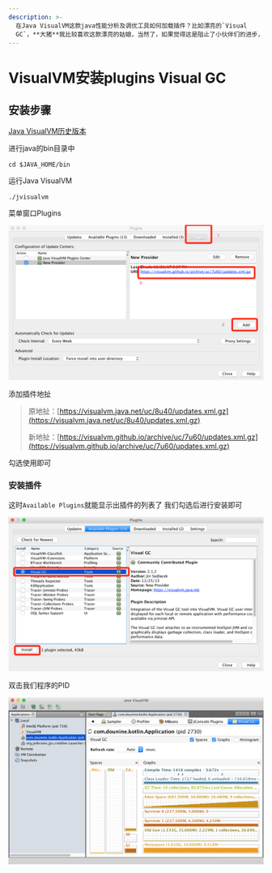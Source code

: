 ```yaml
---
description: >-
  在Java VisualVM这款java性能分析及调优工具如何加载插件？比如漂亮的`Visual
  GC`，**大猪**我比较喜欢这款漂亮的姑娘，当然了，如果觉得这是阻止了小伙伴们的进步，喜欢使用控制或者`jconsole`来分析的，那就可以退出此文了哈
---
```


# VisualVM安装plugins Visual GC

## 安装步骤

[Java VisualVM历史版本](https://visualvm.github.io/pluginscenters.html)

进行java的bin目录中

```text
cd $JAVA_HOME/bin
```

运行Java VisualVM

```text
./jvisualvm
```

菜单窗口Plugins

![](../../../.gitbook/assets/image%20%2818%29.png)

添加插件地扯

> 原地扯：[https://visualvm.java.net/uc/8u40/updates.xml.gz](https://visualvm.java.net/uc/8u40/updates.xml.gz)
>
> 新地扯：[https://visualvm.github.io/archive/uc/7u60/updates.xml.gz](https://visualvm.github.io/archive/uc/7u60/updates.xml.gz)

勾选使用即可

### 安装插件

这时`Available Plugins`就能显示出插件的列表了 我们勾选后进行安装即可

![](../../../.gitbook/assets/image%20%288%29.png)

双击我们程序的PID

![](../../../.gitbook/assets/image%20%284%29.png)



